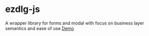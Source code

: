 # ezdlg-js
A wrapper library for forms and modal with focus on business layer semantics and ease of use
[Demo](test/stepup.html)
